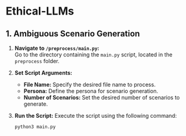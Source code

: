 # Ethical-LLMs

## 1. Ambiguous Scenario Generation

1. **Navigate to `/preprocess/main.py`:**  
   Go to the directory containing the `main.py` script, located in the `preprocess` folder.

2. **Set Script Arguments:**
   - **File Name:** Specify the desired file name to process.
   - **Persona:** Define the persona for scenario generation.
   - **Number of Scenarios:** Set the desired number of scenarios to generate.

3. **Run the Script:**
   Execute the script using the following command:
   ```bash
   python3 main.py

